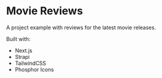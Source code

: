 # Movie Reviews

A project example with reviews for the latest movie releases.

Built with:

- Next.js
- Strapi
- TailwindCSS
- Phosphor Icons
